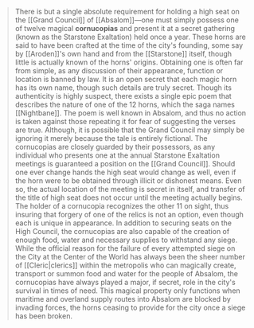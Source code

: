 > There is but a single absolute requirement for holding a high seat on the [[Grand Council]] of [[Absalom]]—one must simply possess one of twelve magical **cornucopias** and present it at a secret gathering (known as the Starstone Exaltation) held once a year. These horns are said to have been crafted at the time of the city's founding, some say by [[Aroden]]'s own hand and from the [[Starstone]] itself, though little is actually known of the horns' origins. Obtaining one is often far from simple, as any discussion of their appearance, function or location is banned by law.
> It is an open secret that each magic horn has its own name, though such details are truly secret. Though its authenticity is highly suspect, there exists a single epic poem that describes the nature of one of the 12 horns, which the saga names [[Nightbane]]. The poem is well known in Absalom, and thus no action is taken against those repeating it for fear of suggesting the verses are true. Although, it is possible that the Grand Council may simply be ignoring it merely because the tale is entirely fictional.
> The cornucopias are closely guarded by their possessors, as any individual who presents one at the annual Starstone Exaltation meetings is guaranteed a position on the [[Grand Council]]. Should one ever change hands the high seat would change as well, even if the horn were to be obtained through illicit or dishonest means. Even so, the actual location of the meeting is secret in itself, and transfer of the title of high seat does not occur until the meeting actually begins. The holder of a cornucopia recognizes the other 11 on sight, thus insuring that forgery of one of the relics is not an option, even though each is unique in appearance.
> In addition to securing seats on the High Council, the cornucopias are also capable of the creation of enough food, water and necessary supplies to withstand any siege.  While the official reason for the failure of every attempted siege on the City at the Center of the World has always been the sheer number of [[Cleric|clerics]] within the metropolis who can magically create, transport or summon food and water for the people of Absalom, the cornucopias have always played a major, if secret, role in the city's survival in times of need.  This magical property only functions when maritime and overland supply routes into Absalom are blocked by invading forces, the horns ceasing to provide for the city once a siege has been broken.







